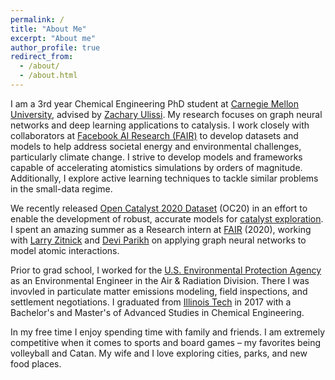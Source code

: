 ```yaml
---
permalink: /
title: "About Me"
excerpt: "About me"
author_profile: true
redirect_from: 
  - /about/
  - /about.html
---
```


I am a 3rd year Chemical Engineering PhD student at [Carnegie Mellon University](https://www.cmu.edu/), advised by [Zachary Ulissi](https://ulissigroup.cheme.cmu.edu/bio/). My research focuses on graph neural networks and deep learning applications to catalysis. I work closely with collaborators at [Facebook AI Research (FAIR)](https://ai.facebook.com/) to develop datasets and models to help address societal energy and environmental challenges, particularly climate change. I strive to develop models and frameworks capable of accelerating atomistics simulations by orders of magnitude. Additionally, I explore active learning techniques to tackle similar problems in the small-data regime.

We recently released [Open Catalyst 2020 Dataset](https://opencatalystproject.org/) (OC20) in an effort to enable the development of robust, accurate models for [catalyst exploration](https://ai.facebook.com/blog/facebook-and-carnegie-mellon-launch-the-open-catalyst-project-to-find-new-ways-to-store-renewable-energy/). I spent an amazing summer as a Research intern at [FAIR](https://ai.facebook.com/) (2020), working with [Larry Zitnick](https://research.fb.com/people/zitnick-larry/) and [Devi Parikh](https://research.fb.com/people/parikh-devi/) on applying graph neural networks to model atomic interactions.

Prior to grad school, I worked for the [U.S. Environmental Protection Agency](https://www.epa.gov/) as an Environmental Engineer in the Air & Radiation Division. There I was invovled in particulate matter emissions modeling, field inspections, and settlement negotiations. I graduated from [Illinois Tech](https://www.iit.edu/) in 2017 with a Bachelor's and Master's of Advanced Studies in Chemical Engineering.

In my free time I enjoy spending time with family and friends. I am extremely competitive when it comes to sports and board games – my favorites being volleyball and Catan. My wife and I love exploring cities, parks, and new food places.
